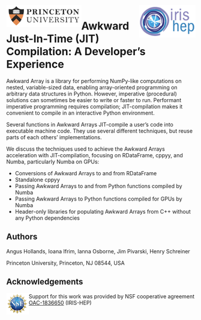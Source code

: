 <div>
<img src="img/Princeton_logo.png" width="200" align="left"/>
</div>

<div>
<img src="img/IRIS-HEP_logo.png" width="150" align="right"/>
</div>

# Awkward Just-In-Time (JIT) Compilation: A Developer’s Experience


Awkward Array is a library for performing NumPy-like computations on nested, variable-sized data, enabling array-oriented programming on arbitrary data structures in Python. However, imperative (procedural) solutions can sometimes be easier to write or faster to run. Performant imperative programming requires compilation; JIT-compilation makes it convenient to compile in an interactive Python environment.

Several functions in Awkward Arrays JIT-compile a user’s code into executable machine code. They use several different techniques, but reuse parts of each others’ implementations.

We discuss the techniques used to achieve the Awkward Arrays acceleration with JIT-compilation, focusing on RDataFrame, cppyy, and Numba, particularly Numba on GPUs:

* Conversions of Awkward Arrays to and from RDataFrame
* Standalone cppyy
* Passing Awkward Arrays to and from Python functions compiled by Numba
* Passing Awkward Arrays to Python functions compiled for GPUs by Numba
* Header-only libraries for populating Awkward Arrays from C++ without any Python dependencies

## Authors
Angus Hollands, Ioana Ifrim, Ianna Osborne, Jim Pivarski, Henry Schreiner

Princeton University, Princeton, NJ 08544, USA

## Acknowledgements
<div>
<img src="img/NSF_logo.png" width="60" align="left"/>
</div>

Support for this work was provided by NSF cooperative agreement [OAC-1836650](https://www.nsf.gov/awardsearch/showAward?AWD_ID=1836650) (IRIS-HEP)
